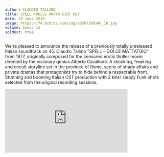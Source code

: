 ```yaml
---
author: CLAUDIO TALLINO
title: SPELL (DOLCE MATTATOIO) OST
date: 28 June 2019
image: https://f4.bcbits.com/img/a0387109346_10.jpg
volume: Sonor 13
soldout: true
---
```


We're pleased to announce the release of a previously totally unreleased Italian soundtrack on 45. Claudio Tallino "SPELL – DOLCE MATTATOIO" from 1977, originally composed for the censored erotic thriller movie directed by the visionary genius Alberto Cavallone. A shocking, freaking and occult storyline set in the province of Rome, scene of shady affairs and private dramas that protagonists try to hide behind a respectable front. Stunning and booming Italian OST production with 2 killer sleazy Funk shots selected from the original recording sessions.

<iframe style="border: 0; width: 400px; height: 208px;" src="https://bandcamp.com/EmbeddedPlayer/album=1681914962/size=large/bgcol=ffffff/linkcol=0687f5/artwork=small/transparent=true/" seamless><a href="http://sonormusiceditions.bandcamp.com/album/spell-dolce-mattatoio-ost">SPELL (DOLCE MATTATOIO) OST by Claudio Tallino</a></iframe>
